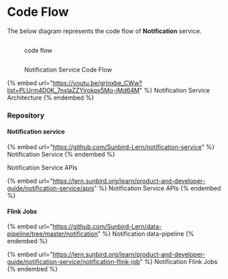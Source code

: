 # Code Flow

The below diagram represents the code flow of **Notification** service.

<figure><img src="../../../../.gitbook/assets/LMS-ServiceFlowDiagram-Code Flow.drawio.png" alt=""><figcaption><p>code flow</p></figcaption></figure>

<div data-full-width="true">

<figure><img src="../../../../.gitbook/assets/NotificationFlowDiagram-Code Flow Diagram.drawio (1).png" alt=""><figcaption><p>Notification Service Code Flow</p></figcaption></figure>

</div>

{% embed url="https://youtu.be/grjnxbe_CWw?list=PLUrm4D0K_7nxlaZZYirokpx5Mo-jMd64M" %}
Notification Service Architecture
{% endembed %}

### Repository

#### Notification service

{% embed url="https://github.com/Sunbird-Lern/notification-service" %}
Notification Service
{% endembed %}

Notification Service APIs

{% embed url="https://lern.sunbird.org/learn/product-and-developer-guide/notification-service/apis" %}
Notification Service APIs
{% endembed %}

#### Flink Jobs

{% embed url="https://github.com/Sunbird-Lern/data-pipeline/tree/master/notification" %}
Notification data-pipeline
{% endembed %}

{% embed url="https://lern.sunbird.org/learn/product-and-developer-guide/notification-service/notification-flink-job" %}
Notification Flink Jobs
{% endembed %}

